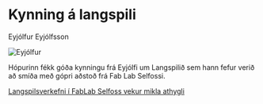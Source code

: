 # Kynning á langspili

Eyjólfur Eyjólfsson

![Eyjólfur](../img/Langspil.jpg)

Hópurinn fékk góða kynningu frá Eyjólfi um Langspilið sem hann fefur verið að smíða með gópri aðstoð frá Fab Lab Selfossi.

[Langspilsverkefni í FabLab Selfoss vekur mikla athygli](https://hfsu.is/langspilsverkefni-i-fablab-selfoss-vekur-mikla-athygli/)